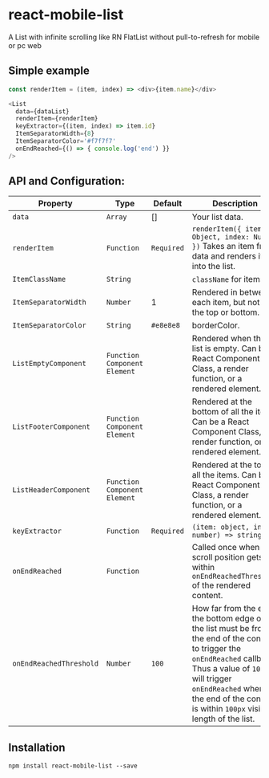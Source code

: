 # react-mobile-list

A List with infinite scrolling like RN FlatList without pull-to-refresh for mobile or pc web

## Simple example

```js
const renderItem = (item, index) => <div>{item.name}</div>

<List
  data={dataList}
  renderItem={renderItem}
  keyExtractor={(item, index) => item.id}
  ItemSeparatorWidth={8}
  ItemSeparatorColor='#f7f7f7'
  onEndReached={() => { console.log('end') }}
/>
```
## API and Configuration:

| Property | Type | Default | Description |
|-------------|----------|--------------|----------------------------------------------------------------|
| `data`     | `Array` | [] | Your list data.  |
| `renderItem`     | `Function` | `Required` | `renderItem({ item: Object, index: Number })` Takes an item from data and renders it into the list.|
| `ItemClassName`     | `String` |  | `className` for items.|
| `ItemSeparatorWidth`     | `Number` | 1 | Rendered in between each item, but not at the top or bottom. |
| `ItemSeparatorColor`     | `String` | `#e8e8e8` | borderColor. |
| `ListEmptyComponent`     | `Function Component Element` |  | Rendered when the list is empty. Can be a React Component Class, a render function, or a rendered element. |
| `ListFooterComponent`     | `Function Component Element` |  | Rendered at the bottom of all the items. Can be a React Component Class, a render function, or a rendered element. |
| `ListHeaderComponent`     | `Function Component Element` |  | Rendered at the top of all the items. Can be a React Component Class, a render function, or a rendered element. |
| `keyExtractor`     | `Function` | `Required` | `(item: object, index: number) => string` |
| `onEndReached`     | `Function` |  | Called once when the scroll position gets within `onEndReachedThreshold` of the rendered content. |
| `onEndReachedThreshold`     | `Number` | `100` | How far from the end the bottom edge of the list must be from the end of the content to trigger the `onEndReached` callback. Thus a value of `100` will trigger `onEndReached` when the end of the content is within `100px` visible length of the list.|
## Installation

```npm install react-mobile-list --save```
